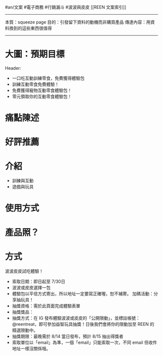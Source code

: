 #an/文案 #電子商務 #行銷漏斗 #波波與皮皮
[[REEN 文案索引]]

---

本質：squeeze page
目的：引發留下資料的動機而非購買產品
傳達內容：用資料換到的這些東西很值得

---

# 大圖：預期目標
Header: 
- 一口吃互動訓練零食，免費獲得體驗包
- 訓練互動零食免費體驗！
- 免費獲得寵物互動零食體驗包！
- 零元領取你的互動零食體驗包！
  
# 痛點陳述
# 好評推薦

# 介紹
- 訓練與互動
- 遊戲與玩具 

# 使用方式

# 產品照？

# 方式
波波皮皮試吃體驗！
- 索取日期：即日起至 7/30日
- 波波或皮皮選擇一包
- 體驗包以平信方式寄出，所以地址一定要寫正確喔，恕不補寄。
加碼活動：分享抽玩具！
- 抽獎資格：需於此頁面完成體驗表單
- 抽獎獎品：
- 抽獎方式：在 IG 發布體驗波波或皮皮的「公開限動」，並標註帳號：@reentreat，即可參加益智玩具抽獎！日後我們會將你的限動加至 REEN 的精選限動中。
- 抽獎期限：最晚需於 8/14 當日發布，預計 8/15 抽出得獎者
- 索取單位以「email」為準，一個「email」只能索取一次，不同 email 但收件地址一樣沒關係哦。
